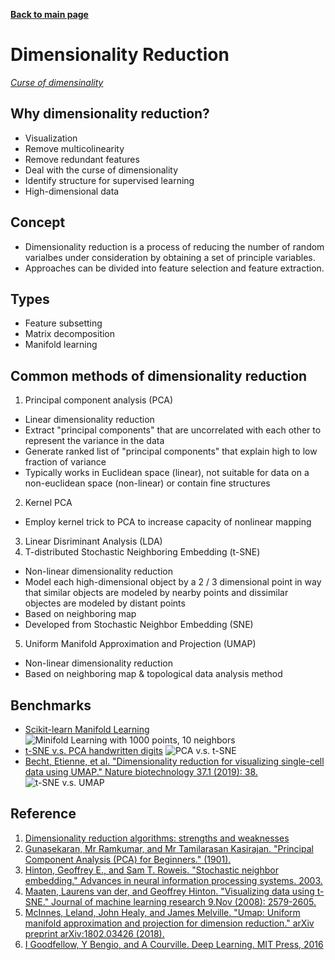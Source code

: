 **[Back to main page](https://yolanda-ht.github.io/BioinformaticsRandomSeed/)**

# Dimensionality Reduction
*[Curse of dimensinality](https://en.wikipedia.org/wiki/Curse_of_dimensionality)*

## Why dimensionality reduction?
  - Visualization
  - Remove multicolinearity
  - Remove redundant features
  - Deal with the curse of dimensionality
  - Identify structure for supervised learning
  - High-dimensional data

## Concept
- Dimensionality reduction is a process of reducing the number of random varialbes under consideration by obtaining a set of principle variables.
- Approaches can be divided into feature selection and feature extraction.

## Types
- Feature subsetting
- Matrix decomposition
- Manifold learning

## Common methods of dimensionality reduction
1. Principal component analysis (PCA)
  - Linear dimensionality reduction
  - Extract "principal components" that are uncorrelated with each other to represent the variance in the data
  - Generate ranked list of "principal components" that explain high to low fraction of variance
  - Typically works in Euclidean space (linear), not suitable for data on a non-euclidean space (non-linear) or contain fine structures
2. Kernel PCA
  - Employ kernel trick to PCA to increase capacity of nonlinear mapping
3. Linear Disriminant Analysis (LDA)
4. T-distributed Stochastic Neighboring Embedding (t-SNE)
  - Non-linear dimensionality reduction
  - Model each high-dimensional object by a 2 / 3 dimensional point in way that similar objects are modeled by nearby points and dissimilar objectes are modeled by distant points
  - Based on neighboring map
  - Developed from Stochastic Neighbor Embedding (SNE)
5. Uniform Manifold Approximation and Projection (UMAP)
  - Non-linear dimensionality reduction
  - Based on neighboring map & topological data analysis method

## Benchmarks
- [Scikit-learn Manifold Learning](https://scikit-learn.org/stable/modules/manifold.html)
![Minifold Learning with 1000 points, 10 neighbors](https://scikit-learn.org/stable/_images/sphx_glr_plot_compare_methods_001.png)
- [t-SNE v.s. PCA handwritten digits](https://towardsdatascience.com/visualising-high-dimensional-datasets-using-pca-and-t-sne-in-python-8ef87e7915b)
![PCA v.s. t-SNE](https://miro.medium.com/max/1400/1*izt3rfV_itenuD32DEr1Vw.png)
- [Becht, Etienne, et al. "Dimensionality reduction for visualizing single-cell data using UMAP." Nature biotechnology 37.1 (2019): 38.](https://www.nature.com/articles/nbt.4314)
![t-SNE v.s. UMAP](https://media.springernature.com/lw685/springer-static/image/art%3A10.1038%2Fnbt.4314/MediaObjects/41587_2019_Article_BFnbt4314_Fig1_HTML.jpg?as=webp)


## Reference
1. [Dimensionality reduction algorithms: strengths and weaknesses](https://elitedatascience.com/dimensionality-reduction-algorithms)
2. [Gunasekaran, Mr Ramkumar, and Mr Tamilarasan Kasirajan. "Principal Component Analysis (PCA) for Beginners." (1901).](http://ijasrm.com/wp-content/uploads/2017/09/IJASRM_V2S9_333_44_46.pdf)
3. [Hinton, Geoffrey E., and Sam T. Roweis. "Stochastic neighbor embedding." Advances in neural information processing systems. 2003.](http://papers.nips.cc/paper/2276-stochastic-neighbor-embedding.pdf)
4. [Maaten, Laurens van der, and Geoffrey Hinton. "Visualizing data using t-SNE." Journal of machine learning research 9.Nov (2008): 2579-2605.](http://www.jmlr.org/papers/volume9/vandermaaten08a/vandermaaten08a.pdf)
5. [McInnes, Leland, John Healy, and James Melville. "Umap: Uniform manifold approximation and projection for dimension reduction." arXiv preprint arXiv:1802.03426 (2018).](https://arxiv.org/abs/1802.03426)
6. [I Goodfellow, Y Bengio, and A Courville. Deep Learning. MIT Press, 2016](http://www.deeplearningbook.org/)
